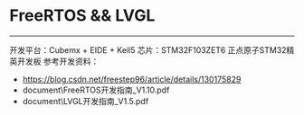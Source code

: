 # FreeRTOS && LVGL
---
开发平台：Cubemx + EIDE + Keil5
芯片：STM32F103ZET6 正点原子STM32精英开发板
参考开发资料：
- https://blog.csdn.net/freestep96/article/details/130175829
- document\FreeRTOS开发指南_V1.10.pdf
- document\LVGL开发指南_V1.5.pdf